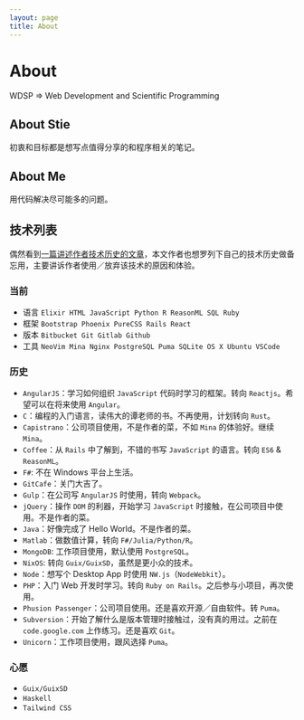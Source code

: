 ```yaml
---
layout: page
title: About
---
```


# About

WDSP => Web Development and Scientific Programming

## About Stie

初衷和目标都是想写点值得分享的和程序相关的笔记。

## About Me

用代码解决尽可能多的问题。

## 技术列表

偶然看到[一篇讲述作者技术历史的文章](https://github.com/rainyear/new-blog-source/blob/master/content/rainy-of-all-trade.md)，本文作者也想罗列下自己的技术历史做备忘用，主要讲诉作者使用／放弃该技术的原因和体验。

### 当前

- 语言 `Elixir HTML JavaScript Python R ReasonML SQL Ruby`
- 框架 `Bootstrap Phoenix PureCSS Rails React`
- 版本 `Bitbucket Git Gitlab Github`
- 工具 `NeoVim Mina Nginx PostgreSQL Puma SQLite OS X Ubuntu VSCode`

### 历史

- `AngularJS`：学习如何组织 `JavaScript` 代码时学习的框架。转向 `Reactjs`。希望可以在将来使用 `Angular`。
- `C`：编程的入门语言，读伟大的谭老师的书。不再使用，计划转向 `Rust`。
- `Capistrano`：公司项目使用，不是作者的菜，不如 `Mina` 的体验好。继续 `Mina`。
- `Coffee`：从 `Rails` 中了解到，不错的书写 `JavaScript` 的语言。转向 `ES6` & `ReasonML`。
- `F#`: 不在 Windows 平台上生活。
- `GitCafe`：关门大吉了。
- `Gulp`：在公司写 `AngularJS` 时使用，转向 `Webpack`。
- `jQuery`：操作 `DOM` 的利器，开始学习 `JavaScript` 时接触，在公司项目中使用。不是作者的菜。
- `Java`：好像完成了 Hello World。不是作者的菜。
- `Matlab`：做数值计算，转向 `F#/Julia/Python/R`。
- `MongoDB`: 工作项目使用，默认使用 `PostgreSQL`。
- `NixOS`: 转向 `Guix/GuixSD`，虽然是更小众的技术。
- `Node`：想写个 Desktop App 时使用 `NW.js`（`NodeWebkit`）。
- `PHP`：入门 Web 开发时学习。转向 `Ruby on Rails`。之后参与小项目，再次使用。
- `Phusion Passenger`：公司项目使用。还是喜欢开源／自由软件。转 `Puma`。
- `Subversion`：开始了解什么是版本管理时接触过，没有真的用过。之前在 `code.google.com` 上作练习。还是喜欢 `Git`。
- `Unicorn`：工作项目使用，跟风选择 `Puma`。

### 心愿

- `Guix/GuixSD`
- `Haskell`
- `Tailwind CSS`
